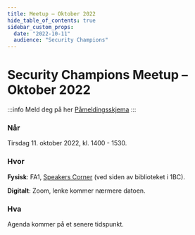 ```yaml
---
title: Meetup – Oktober 2022
hide_table_of_contents: true
sidebar_custom_props:
  date: "2022-10-11"
  audience: "Security Champions"
---
```


# Security Champions Meetup – Oktober 2022

:::info Meld deg på her
[Påmeldingsskjema](https://forms.office.com/Pages/ResponsePage.aspx?id=NGU2YsMeYkmIaZtVNSedC-MvIsczT4ZKrqaGDUwoLStUMUdBSERIS1FDRlNTTTlOUUJZR1dVWkdQOC4u)
:::

### Når

Tirsdag 11. oktober 2022, kl. 1400 - 1530.

### Hvor

**Fysisk**: FA1, [Speakers Corner](https://navno.sharepoint.com/sites/enhet-arbeids-og-velferdsdirektoratet/SitePages/Speakers-Corner.aspx) (ved siden av biblioteket i 1BC).

**Digitalt**: Zoom, lenke kommer nærmere datoen.

### Hva

Agenda kommer på et senere tidspunkt.
